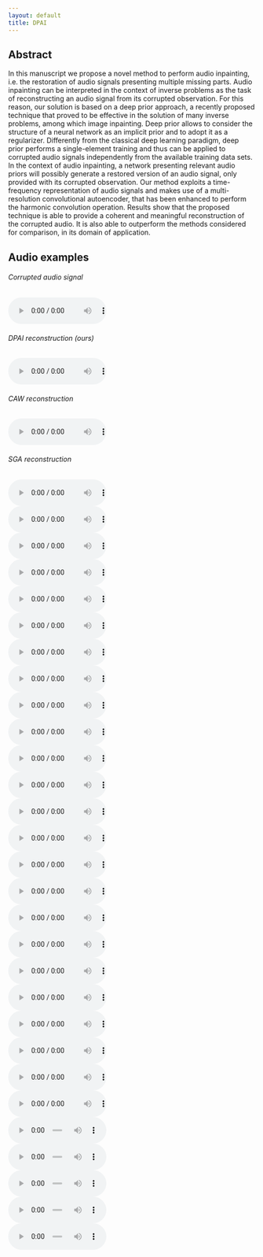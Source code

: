 ```yaml
---
layout: default
title: DPAI
---
```


## Abstract

In this manuscript we propose a novel method to perform audio inpainting, i.e. the restoration of audio signals presenting multiple missing parts. Audio inpainting can be interpreted in the context of inverse problems as the task of reconstructing an audio signal from its corrupted observation. For this reason, our solution is based on a deep prior approach, a recently proposed technique that proved to be effective in the solution of many inverse problems, among which image inpainting.
Deep prior allows to consider the structure of a neural network as an implicit prior and to adopt it as a regularizer. Differently from the classical deep learning paradigm, deep prior performs a single-element training and thus can be applied to corrupted audio signals independently from the available training data sets. In the context of audio inpainting, a network presenting relevant audio priors will possibly generate a restored version of an audio signal, only provided with its corrupted observation.
Our method exploits a time-frequency representation of audio signals and makes use of a multi-resolution convolutional autoencoder, that has been enhanced to perform the harmonic convolution operation. Results show that the proposed technique is able to provide a coherent and meaningful reconstruction of the corrupted audio. It is also able to outperform the methods considered for comparison, in its domain of application.

## Audio examples

<div class="container">
   <div class="column-1">
     <h6>Corrupted audio signal</h6>
     <audio src="audio/example0/audio_original_masked.wav" controls preload style="width: 200px;"></audio>
   </div>
   <div class="column-2">
     <h6>DPAI reconstruction (ours)</h6>
     <audio src="audio/example0/dpai.wav" controls preload style="width: 200px;"></audio>
   </div>
   <div class="column-3">
     <h6>CAW reconstruction</h6>
     <audio src="audio/example0/caw.wav" controls preload style="width: 200px;"></audio>
   </div>
   <div class="column-4">
     <h6>SGA reconstruction</h6>
     <audio src="audio/example0/sga.wav" controls preload style="width: 200px;"></audio>
   </div>
</div>

<div class="container">
   <div class="column-1">
     <audio src="audio/example1/audio_original_masked.wav" controls preload style="width: 200px;"></audio>
   </div>
   <div class="column-2">
     <audio src="audio/example1/dpai.wav" controls preload style="width: 200px;"></audio>
   </div>
   <div class="column-3">
     <audio src="audio/example1/caw.wav" controls preload style="width: 200px;"></audio>
   </div>
   <div class="column-4">
     <audio src="audio/example1/sga.wav" controls preload style="width: 200px;"></audio>
   </div>
</div>

<div class="container">
   <div class="column-1">
     <audio src="audio/example2/audio_original_masked.wav" controls preload style="width: 200px;"></audio>
   </div>
   <div class="column-2">
     <audio src="audio/example2/dpai.wav" controls preload style="width: 200px;"></audio>
   </div>
   <div class="column-3">
     <audio src="audio/example2/caw.wav" controls preload style="width: 200px;"></audio>
   </div>
   <div class="column-4">
     <audio src="audio/example2/sga.wav" controls preload style="width: 200px;"></audio>
   </div>
</div>

<div class="container">
   <div class="column-1">
     <audio src="audio/example3/audio_original_masked.wav" controls preload style="width: 200px;"></audio>
   </div>
   <div class="column-2">
     <audio src="audio/example3/dpai.wav" controls preload style="width: 200px;"></audio>
   </div>
   <div class="column-3">
     <audio src="audio/example3/caw.wav" controls preload style="width: 200px;"></audio>
   </div>
   <div class="column-4">
     <audio src="audio/example3/sga.wav" controls preload style="width: 200px;"></audio>
   </div>
</div>

<div class="container">
   <div class="column-1">
     <audio src="audio/example4/audio_original_masked.wav" controls preload style="width: 200px;"></audio>
   </div>
   <div class="column-2">
     <audio src="audio/example4/dpai.wav" controls preload style="width: 200px;"></audio>
   </div>
   <div class="column-3">
     <audio src="audio/example4/caw.wav" controls preload style="width: 200px;"></audio>
   </div>
   <div class="column-4">
     <audio src="audio/example4/sga.wav" controls preload style="width: 200px;"></audio>
   </div>
</div>

<div class="container">
   <div class="column-1">
     <audio src="audio/example5/audio_original_masked.wav" controls preload style="width: 200px;"></audio>
   </div>
   <div class="column-2">
     <audio src="audio/example5/dpai.wav" controls preload style="width: 200px;"></audio>
   </div>
   <div class="column-3">
     <audio src="audio/example5/caw.wav" controls preload style="width: 200px;"></audio>
   </div>
   <div class="column-4">
     <audio src="audio/example5/sga.wav" controls preload style="width: 200px;"></audio>
   </div>
</div>

<div class="container">
   <div class="column-1">
     <audio src="audio/example6/audio_original_masked.wav" controls preload style="width: 200px;"></audio>
   </div>
   <div class="column-2">
     <audio src="audio/example6/dpai.wav" controls preload style="width: 200px;"></audio>
   </div>
   <div class="column-3">
     <audio src="audio/example6/caw.wav" controls preload style="width: 200px;"></audio>
   </div>
   <div class="column-4">
     <audio src="audio/example6/sga.wav" controls preload style="width: 200px;"></audio>
   </div>
</div>

<div class="container">
   <div class="column-1">
     <audio src="audio/example7/audio_original_masked.wav" controls preload style="width: 200px;"></audio>
   </div>
   <div class="column-2">
     <audio src="audio/example7/dpai.wav" controls preload style="width: 200px;"></audio>
   </div>
   <div class="column-3">
     <audio src="audio/example7/caw.wav" controls preload style="width: 200px;"></audio>
   </div>
   <div class="column-4">
     <audio src="audio/example7/sga.wav" controls preload style="width: 200px;"></audio>
   </div>
</div>
